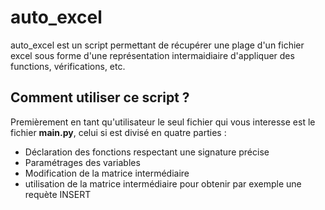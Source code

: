 # auto_excel

auto_excel est un script permettant de récupérer une plage d'un fichier excel sous forme d'une représentation intermaidiaire d'appliquer des functions, vérifications, etc.

## Comment utiliser ce script ?
<t>Premièrement en tant qu'utilisateur le seul fichier qui vous interesse est le fichier <b>main.py</b>, celui si est divisé en quatre parties :
* Déclaration des fonctions respectant une signature précise 
* Paramétrages des variables
* Modification de la matrice intermédiaire 
* utilisation de la matrice intermédiaire pour obtenir par exemple une requète INSERT

